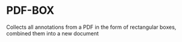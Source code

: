 # PDF-BOX

Collects all annotations from a PDF in the form of rectangular boxes, combined them into a new document

